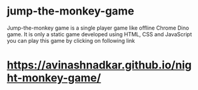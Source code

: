 # jump-the-monkey-game
Jump-the-monkey game is a single player game like offline Chrome Dino game. It is only a static game developed using HTML, CSS and JavaScript
you can play this game by clicking on following link
# https://avinashnadkar.github.io/night-monkey-game/
